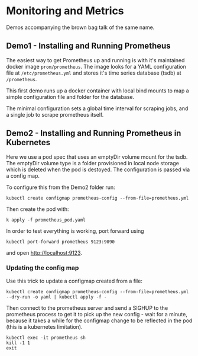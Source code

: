 # Monitoring and Metrics

Demos accompanying the brown bag talk of the same name.

## Demo1 - Installing and Running Prometheus

The easiest way to get Prometheus up and running is with it's maintained docker image `prom/prometheus`. The image looks for a YAML configuration file at `/etc/prometheus.yml` and stores it's time series database (tsdb) at `/prometheus`.

This first demo runs up a docker container with local bind mounts to map a simple configuration file and folder for the database.

The minimal configuration sets a global time interval for scraping jobs, and a single job to scrape prometheus itself.

## Demo2 - Installing and Running Prometheus in Kubernetes

Here we use a pod spec that uses an emptyDir volume mount for the tsdb. The emptyDir volume type is a folder provisioned in local node storage which is deleted when the pod is destoyed. The configuration is passed via a config map.

To configure this from the Demo2 folder run:

    kubectl create configmap prometheus-config --from-file=prometheus.yml

Then create the pod with:

    k apply -f prometheus_pod.yaml

In order to test everything is working, port forward using

    kubectl port-forward prometheus 9123:9090

and open <http://localhost:9123>.

### Updating the config map

Use this trick to update a configmap created from a file:

```
kubectl create configmap prometheus-config --from-file=prometheus.yml --dry-run -o yaml | kubectl apply -f -
```

Then connect to the prometheus server and send a SIGHUP to the prometheus process to get it to pick up the new config - wait for a minute, because it takes a while for the configmap change to be reflected in the pod (this is a kubernetes limitation).

```
kubectl exec -it prometheus sh
kill -1 1
exit
```
